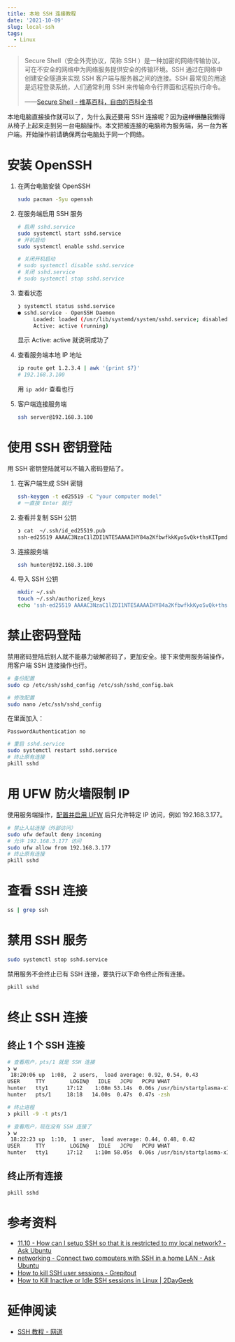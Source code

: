 ```yaml
---
title: 本地 SSH 连接教程
date: '2021-10-09'
slug: local-ssh
tags:
  - Linux
---
```


<!--more-->

> Secure Shell（安全外壳协议，简称 SSH ）是一种加密的网络传输协议，可在不安全的网络中为网络服务提供安全的传输环境。SSH 通过在网络中创建安全隧道来实现 SSH 客户端与服务器之间的连接。SSH 最常见的用途是远程登录系统，人们通常利用 SSH 来传输命令行界面和远程执行命令。
>
> ——[Secure Shell - 维基百科，自由的百科全书](https://zh.wikipedia.org/wiki/Secure_Shell)

本地电脑直接操作就可以了，为什么我还要用 SSH 连接呢？因为~~这样很酷~~我懒得从椅子上起来走到另一台电脑操作。本文把被连接的电脑称为服务端，另一台为客户端。开始操作前请确保两台电脑处于同一个网络。

# 安装 OpenSSH

1. 在两台电脑安装 OpenSSH

    ```bash
    sudo pacman -Syu openssh
    ```
    
1. 在服务端启用 SSH 服务

    ```bash
    # 启用 sshd.service
    sudo systemctl start sshd.service
    # 开机启动
    sudo systemctl enable sshd.service

    # 关闭开机启动
    # sudo systemctl disable sshd.service
    # 关闭 sshd.service
    # sudo systemctl stop sshd.service
    ```

1. 查看状态

    ```bash
    ❯ systemctl status sshd.service
    ● sshd.service - OpenSSH Daemon
         Loaded: loaded (/usr/lib/systemd/system/sshd.service; disabled; vendor preset: disabled)
         Active: active (running)
    ```
    
    显示 Active: active 就说明成功了

1. 查看服务端本地 IP 地址

    ```bash
    ip route get 1.2.3.4 | awk '{print $7}'
    # 192.168.3.100
    ```
    
    用 `ip addr` 查看也行

1. 客户端连接服务端

    ```bash
    ssh server@192.168.3.100
    ```


# 使用 SSH 密钥登陆

用 SSH 密钥登陆就可以不输入密码登陆了。

1. 在客户端生成 SSH 密钥

    ```bash
    ssh-keygen -t ed25519 -C "your computer model"
    # 一直按 Enter 就行
    ```

1. 查看并复制 SSH 公钥

    ```bash
    ❯ cat  ~/.ssh/id_ed25519.pub
    ssh-ed25519 AAAAC3NzaC1lZDI1NTE5AAAAIHY84a2KfbwfkkKyoSvQk+thsKITpmdFzNbYoCs0SlkU magicbook14
    ```

1. 连接服务端

    ```bash
    ssh hunter@192.168.3.100
    ```

1. 导入 SSH 公钥

    ```bash
    mkdir ~/.ssh
    touch ~/.ssh/authorized_keys
    echo 'ssh-ed25519 AAAAC3NzaC1lZDI1NTE5AAAAIHY84a2KfbwfkkKyoSvQk+thsKITpmdFzNbYoCs0SlkU magicbook14' >> ~/.ssh/authorized_keys
    ```

# 禁止密码登陆

禁用密码登陆后别人就不能暴力破解密码了，更加安全。接下来使用服务端操作，用客户端 SSH 连接操作也行。

```bash
# 备份配置
sudo cp /etc/ssh/sshd_config /etc/ssh/sshd_config.bak
```

```bash
# 修改配置
sudo nano /etc/ssh/sshd_config
```

在里面加入：

```
PasswordAuthentication no
```

```bash
# 重启 sshd.service
sudo systemctl restart sshd.service
# 终止原有连接
pkill sshd
```

# 用 UFW 防火墙限制 IP

使用服务端操作，[配置并启用 UFW](/post/2021/10/09/ufw-for-local-computers/) 后只允许特定 IP 访问，例如 192.168.3.177。

```bash
# 禁止入站连接（外部访问）
sudo ufw default deny incoming
# 允许 192.168.3.177 访问
sudo ufw allow from 192.168.3.177
# 终止原有连接
pkill sshd
```

# 查看 SSH 连接

```bash
ss | grep ssh
```

# 禁用 SSH 服务

```bash
sudo systemctl stop sshd.service
```

禁用服务不会终止已有 SSH 连接，要执行以下命令终止所有连接。

```bash
pkill sshd
```

# 终止 SSH 连接

## 终止 1 个 SSH 连接

```bash
# 查看用户，pts/1 就是 SSH 连接
❯ w
 18:20:06 up  1:08,  2 users,  load average: 0.92, 0.54, 0.43
USER     TTY        LOGIN@   IDLE   JCPU   PCPU WHAT
hunter   tty1      17:12    1:08m 53.14s  0.06s /usr/bin/startplasma-x11
hunter   pts/1     18:18   14.00s  0.47s  0.47s -zsh

# 终止进程
❯ pkill -9 -t pts/1

# 查看用户，现在没有 SSH 连接了
❯ w
 18:22:23 up  1:10,  1 user,  load average: 0.44, 0.48, 0.42
USER     TTY        LOGIN@   IDLE   JCPU   PCPU WHAT
hunter   tty1      17:12    1:10m 58.05s  0.06s /usr/bin/startplasma-x11
```

## 终止所有连接

```bash
pkill sshd
```

# 参考资料

- [11.10 - How can I setup SSH so that it is restricted to my local network? - Ask Ubuntu](https://askubuntu.com/a/115958)
- [networking - Connect two computers with SSH in a home LAN - Ask Ubuntu](https://askubuntu.com/a/1108044)
- [How to kill SSH user sessions - Grepitout](https://grepitout.com/kill-ssh-user-sessions/)
- [How to Kill Inactive or Idle SSH sessions in Linux | 2DayGeek](https://www.2daygeek.com/kill-terminate-inactive-idle-ssh-session-on-linux/)

# 延伸阅读

- [SSH 教程 - 网道](https://wangdoc.com/ssh/index.html)